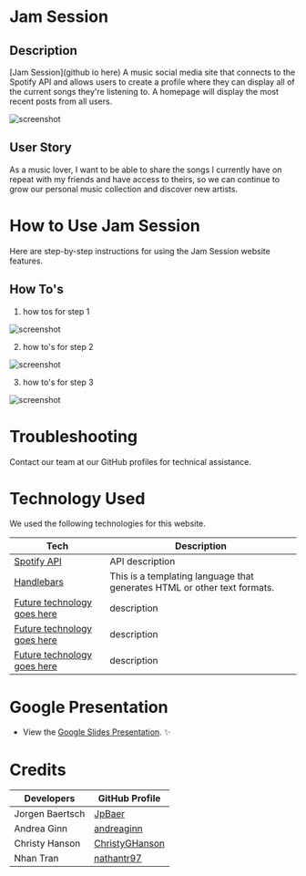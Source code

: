 # Jam Session
## Description

[Jam Session](github io here) A music social media site that connects to the Spotify API and allows users to create a profile where they can display all of the current songs they're listening to. A homepage will display the most recent posts from all users.

![screenshot]()

## User Story

As a music lover, I want to be able to share the songs I currently have on repeat with my friends and have access to theirs, so we can continue to grow our personal music collection and discover new artists. 

# How to Use Jam Session

Here are step-by-step instructions for using the Jam Session website features.

## How To's
1. how tos for step 1

![screenshot]()


2. how to's for step 2

![screenshot]()


3. how to's for step 3

![screenshot]()

# Troubleshooting

Contact our team at our GitHub profiles for technical assistance.

# Technology Used

We used the following technologies for this website.

| Tech         | Description |
| ----------- | ----------- |
| [Spotify API](https://developer.spotify.com/documentation/web-api) | API description |
| [Handlebars](https://handlebarsjs.com/) | This is a templating language that generates HTML or other text formats.|
| [Future technology goes here](https://handlebarsjs.com/) | description |
| [Future technology goes here](https://handlebarsjs.com/) | description|
| [Future technology goes here](https://handlebarsjs.com/) | description|

# Google Presentation

* View the [Google Slides Presentation](https://docs.google.com/presentation/d/1vbhPHD9AaEPcAyOnbZTBgbbWz4rvekkTRhu-PMlJ7jg/edit#slide=id.p). ✨


# Credits 

| Developers         | GitHub Profile|
| -----------  | ----------- |
|Jorgen Baertsch | [JpBaer](https://github.com/JpBaer)  |
|Andrea Ginn |[andreaginn](https://github.com/andreaginn)
|Christy Hanson |[ChristyGHanson](https://github.com/ChristyGHanson) |
|Nhan Tran |[nathantr97](https://github.com/nathantr97)